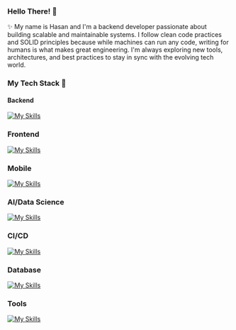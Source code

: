 ### Hello There! 👋
✨ My name is Hasan and I'm a backend developer passionate about building scalable and maintainable systems. I follow clean code practices and SOLID principles because while machines can run any code, writing for humans is what makes great engineering. I'm always exploring new tools, architectures, and best practices to stay in sync with the evolving tech world.

### My Tech Stack 🚀
#### Backend
[![My Skills](https://skillicons.dev/icons?i=dotnet,flask)](https://skillicons.dev)
<br>
### Frontend
[![My Skills](https://skillicons.dev/icons?i=js)](https://skillicons.dev)
<br>
### Mobile
[![My Skills](https://skillicons.dev/icons?i=androidstudio)](https://skillicons.dev)
<br>
### AI/Data Science
[![My Skills](https://skillicons.dev/icons?i=python,tensorflow,pytorch,opencv)](https://skillicons.dev)
<br>
### CI/CD
[![My Skills](https://skillicons.dev/icons?i=git,docker,linux)](https://skillicons.dev)
<br>
### Database
[![My Skills](https://skillicons.dev/icons?i=postgres,mysql,mongodb,sqlite)](https://skillicons.dev)
<br>
### Tools
[![My Skills](https://skillicons.dev/icons?i=grafana,redis,elasticsearch,kafka)](https://skillicons.dev)
